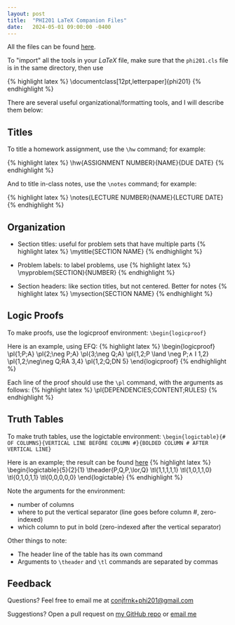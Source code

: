 ```yaml
---
layout: post
title:  "PHI201 LaTeX Companion Files"
date:   2024-05-01 09:00:00 -0400
---
```

All the files can be found [here][repo].

To "import" all the tools in your $LaTeX$ file, make sure that the `phi201.cls` file is in the same directory, then use 

{% highlight latex %}
\documentclass[12pt,letterpaper]{phi201}
{% endhighlight %}

There are several useful organizational/formatting tools, and I will describe them below:

## Titles

To title a homework assignment, use the `\hw` command; for example:

{% highlight latex %}
\hw{ASSIGNMENT NUMBER}{NAME}{DUE DATE}
{% endhighlight %}

And to title in-class notes, use the `\notes` command; for example:

{% highlight latex %}
\notes{LECTURE NUMBER}{NAME}{LECTURE DATE}
{% endhighlight %}

## Organization

- Section titles: useful for problem sets that have multiple parts
{% highlight latex %}
\mytitle{SECTION NAME}
{% endhighlight %}

- Problem labels: to label problems, use 
{% highlight latex %}
\myproblem{SECTION}{NUMBER}
{% endhighlight %}

- Section headers: like section titles, but not centered. Better for notes
{% highlight latex %}
\mysection{SECTION NAME}
{% endhighlight %}

## Logic Proofs
To make proofs, use the logicproof environment: `\begin{logicproof}`

Here is an example, using EFQ:
{% highlight latex %}
\begin{logicproof}
    \pl{1;P;A}
    \pl{2;\neg P;A}
    \pl{3;\neg Q;A}
    \pl{1,2;P \land \neg P;$\land$ I 1,2}
    \pl{1,2;\neg\neg Q;RA 3,4}
    \pl{1,2;Q;DN 5}
\end{logicproof}
{% endhighlight %}

Each line of the proof should use the `\pl` command, with the arguments as follows:
{% highlight latex %}
\pl{DEPENDENCIES;CONTENT;RULES}
{% endhighlight %}

## Truth Tables
To make truth tables, use the logictable environment: `\begin{logictable}{# OF COLUMNS}{VERTICAL LINE BEFORE COLUMN #}{BOLDED COLUMN # AFTER VERTICAL LINE}`

Here is an example; the result can be found [here][homework-example]
{% highlight latex %}
\begin{logictable}{5}{2}{1}
    \theader{P,Q,P,\lor,Q}
    \tl{1,1,1,1,1}
    \tl{1,0,1,1,0}
    \tl{0,1,0,1,1}
    \tl{0,0,0,0,0}
\end{logictable}
{% endhighlight %}

Note the arguments for the environment:
- number of columns
- where to put the vertical separator (line goes before column #, zero-indexed)
- which column to put in bold (zero-indexed after the vertical separator)

Other things to note:
- The header line of the table has its own command
- Arguments to `\theader` and `\tl` commands are separated by commas

## Feedback
Questions? Feel free to email me at [conjfrnk+phi201@gmail.com][feedback-email]

Suggestions? Open a pull request on [my GitHub repo][repo] or [email me][feedback-email]

[repo]: https://github.com/conjfrnk/phi201
[homework-example]: https://github.com/conjfrnk/phi201/blob/main/homework.pdf
[feedback-email]: mailto:conjfrnk+phi201@gmail.com
